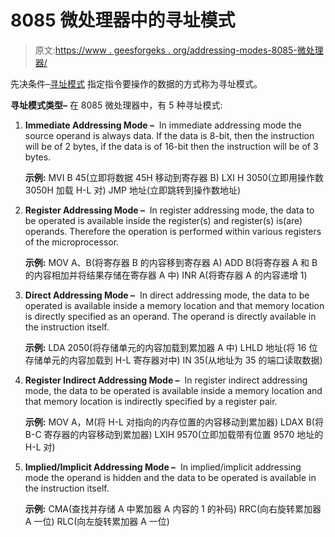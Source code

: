 # 8085 微处理器中的寻址模式

> 原文:[https://www . geesforgeks . org/addressing-modes-8085-微处理器/](https://www.geeksforgeeks.org/addressing-modes-8085-microprocessor/)

先决条件–[寻址模式](https://www.geeksforgeeks.org/addressing-modes/)
指定指令要操作的数据的方式称为寻址模式。

**寻址模式类型–**
在 8085 微处理器中，有 5 种寻址模式:

1.  **Immediate Addressing Mode –** 
    In immediate addressing mode the source operand is always data. If the data is 8-bit, then the instruction will be of 2 bytes, if the data is of 16-bit then the instruction will be of 3 bytes. 

    **示例:**
    MVI B 45(立即将数据 45H 移动到寄存器 B)
    LXI H 3050(立即用操作数 3050H 加载 H-L 对)
    JMP 地址(立即跳转到操作数地址)

2.  **Register Addressing Mode –** 
    In register addressing mode, the data to be operated is available inside the register(s) and register(s) is(are) operands. Therefore the operation is performed within various registers of the microprocessor. 

    **示例:**
    MOV A、B(将寄存器 B 的内容移到寄存器 A)
    ADD B(将寄存器 A 和 B 的内容相加并将结果存储在寄存器 A 中)
    INR A(将寄存器 A 的内容递增 1)

3.  **Direct Addressing Mode –** 
    In direct addressing mode, the data to be operated is available inside a memory location and that memory location is directly specified as an operand. The operand is directly available in the instruction itself. 

    **示例:**
    LDA 2050(将存储单元的内容加载到累加器 A 中)
    LHLD 地址(将 16 位存储单元的内容加载到 H-L 寄存器对中)
    IN 35(从地址为 35 的端口读取数据)

4.  **Register Indirect Addressing Mode –** 
    In register indirect addressing mode, the data to be operated is available inside a memory location and that memory location is indirectly specified by a register pair. 

    **示例:**
    MOV A，M(将 H-L 对指向的内存位置的内容移动到累加器)
    LDAX B(将 B-C 寄存器的内容移动到累加器)
    LXIH 9570(立即加载带有位置 9570 地址的 H-L 对)

5.  **Implied/Implicit Addressing Mode –** 
    In implied/implicit addressing mode the operand is hidden and the data to be operated is available in the instruction itself. 

    **示例:**
    CMA(查找并存储 A 中累加器 A 内容的 1 的补码)
    RRC(向右旋转累加器 A 一位)
    RLC(向左旋转累加器 A 一位)